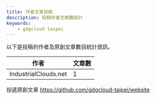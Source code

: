 ```yaml
---
title: 作者文章投稿
description: 投稿作者文章數統計
keywords:
    - gdgcloud taipei
---
```


以下是投稿的作者及原創文章數目統計資訊。

| 作者 | 文章數 |
| ---- | ---- |
| IndustrialClouds.net | 1 |

投遞原創文章 https://github.com/gdgcloud-taipei/website
